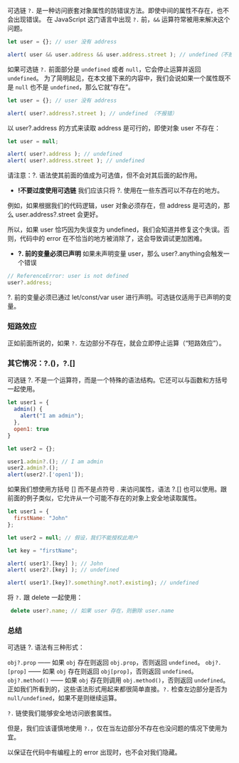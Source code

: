 可选链 `?.` 是一种访问嵌套对象属性的防错误方法。即使中间的属性不存在，也不会出现错误。
在 JavaScript 这门语言中出现 `?.` 前，`&&` 运算符常被用来解决这个问题。
```js
let user = {}; // user 没有 address

alert( user && user.address && user.address.street ); // undefined（不报错）
```
如果可选链 `?.` 前面部分是 `undefined` 或者 `null`，它会停止运算并返回 `undefined`。
为了简明起见，在本文接下来的内容中，我们会说如果一个属性既不是 `null` 也不是 `undefined`，那么它就“存在”。
```js
let user = {}; // user 没有 address

alert( user?.address?.street ); // undefined （不报错）
```
以 user?.address 的方式来读取 address 是可行的，即使对象 user 不存在：
```js
let user = null;

alert( user?.address ); // undefined
alert( user?.address.street ); // undefined
```
请注意：?. 语法使其前面的值成为可选值，但不会对其后面的起作用。

* **!不要过度使用可选链**
我们应该只将 ?. 使用在一些东西可以不存在的地方。

例如，如果根据我们的代码逻辑，user 对象必须存在，但 address 是可选的，那么 user.address?.street 会更好。

所以，如果 user 恰巧因为失误变为 undefined，我们会知道并修复这个失误。否则，代码中的 error 在不恰当的地方被消除了，这会导致调试更加困难。

* **?. 前的变量必须已声明**
 如果未声明变量 user，那么 user?.anything会触发一个错误
```js
// ReferenceError: user is not defined
user?.address;
```
?. 前的变量必须已通过 let/const/var user 进行声明。可选链仅适用于已声明的变量。
### 短路效应
正如前面所说的，如果 `?.` 左边部分不存在，就会立即停止运算（“短路效应”）。

### 其它情况：?.()，?.[]
可选链 ?. 不是一个运算符，而是一个特殊的语法结构。它还可以与函数和方括号一起使用。

```js
let user1 = {
  admin() {
    alert("I am admin");
  },
  open1: true
}

let user2 = {};

user1.admin?.(); // I am admin
user2.admin?.();
alert(user2?.['open1']);
```
如果我们想使用方括号 [] 而不是点符号 . 来访问属性，语法 ?.[] 也可以使用。跟前面的例子类似，它允许从一个可能不存在的对象上安全地读取属性。
```js
let user1 = {
  firstName: "John"
};

let user2 = null; // 假设，我们不能授权此用户

let key = "firstName";

alert( user1?.[key] ); // John
alert( user2?.[key] ); // undefined

alert( user1?.[key]?.something?.not?.existing); // undefined
```
将 `?.` 跟 delete 一起使用：  
```js
 delete user?.name; // 如果 user 存在，则删除 user.name
```
### 总结
可选链 ?. 语法有三种形式：

`obj?.prop` —— 如果 `obj` 存在则返回 `obj.prop`，否则返回 `undefined`。
`obj?.[prop]` —— 如果 `obj` 存在则返回 `obj[prop]`，否则返回 `undefined`。
`obj?.method()` —— 如果 `obj` 存在则调用 `obj.method()`，否则返回 `undefined`。
正如我们所看到的，这些语法形式用起来都很简单直接。`?.` 检查左边部分是否为 `null/undefined`，如果不是则继续运算。

`?.` 链使我们能够安全地访问嵌套属性。

但是，我们应该谨慎地使用 `?.`，仅在当左边部分不存在也没问题的情况下使用为宜。

以保证在代码中有编程上的 error 出现时，也不会对我们隐藏。